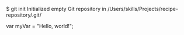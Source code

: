 $ git init
Initialized empty Git repository in /Users/skills/Projects/recipe-repository/.git/





var myVar = "Hello, world!";
